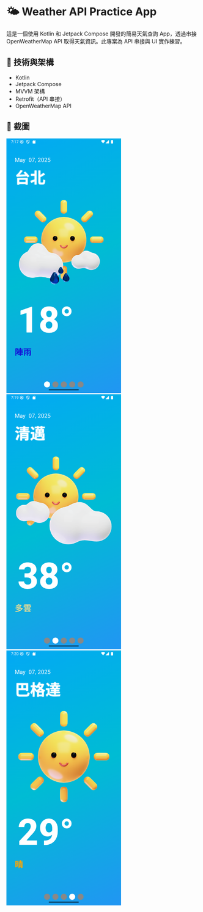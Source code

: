 # 🌤️ Weather API Practice App

這是一個使用 Kotlin 和 Jetpack Compose 開發的簡易天氣查詢 App，透過串接 OpenWeatherMap API 取得天氣資訊。此專案為 API 串接與 UI 實作練習。

## 🔧 技術與架構

- Kotlin
- Jetpack Compose
- MVVM 架構
- Retrofit（API 串接）
- OpenWeatherMap API

## 📸 截圖

<img src="Screenshot_01.png" alt="Home Screen" width="300"/>

<img src="Screenshot_02.png" alt="Home Screen" width="300"/>

<img src="Screenshot_03.png" alt="Home Screen" width="300"/>
